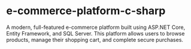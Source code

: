 # e-commerce-platform-c-sharp
A modern, full-featured e-commerce platform built using ASP.NET Core, Entity Framework, and SQL Server. This platform allows users to browse products, manage their shopping cart, and complete secure purchases.
